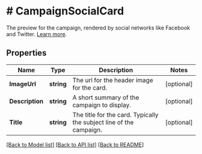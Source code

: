 # # CampaignSocialCard
The preview for the campaign, rendered by social networks like Facebook and Twitter. [Learn more](https://mailchimp.com/help/enable-and-customize-social-cards/).

## Properties 


Name | Type | Description | Notes
------------ | ------------- | ------------- | -------------
**ImageUrl**| **string** | The url for the header image for the card.  | [optional]
**Description**| **string** | A short summary of the campaign to display.  | [optional]
**Title**| **string** | The title for the card. Typically the subject line of the campaign.  | [optional]


[[Back to Model list]](../../README.md#models) [[Back to API list]](../../README.md#endpoints) [[Back to README]](../../README.md)

